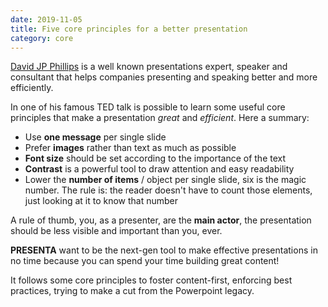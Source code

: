 ```yaml
---
date: 2019-11-05
title: Five core principles for a better presentation
category: core
---
```


[David JP Phillips](https://www.davidjpphillips.com/) is a well known presentations expert, speaker and consultant that helps companies presenting and speaking better and more efficiently.

In one of his famous TED talk is possible to learn some useful core principles that make a presentation *great* and *efficient*. Here a summary:

- Use **one message** per single slide
- Prefer **images** rather than text as much as possible
- **Font size** should be set according to the importance of the text
- **Contrast** is a powerful tool to draw attention and easy readability
- Lower the **number of items** / object per single slide, six is the magic number. The rule is: the reader doesn't have to count those elements, just looking at it to know that number

A rule of thumb, you, as a presenter, are the **main actor**, the presentation should be less visible and important than you, ever.

**PRESENTA** want to be the next-gen tool to make effective presentations in no time because you can spend your time building great content!

It follows some core principles to foster content-first, enforcing best practices, trying to make a cut from the Powerpoint legacy.